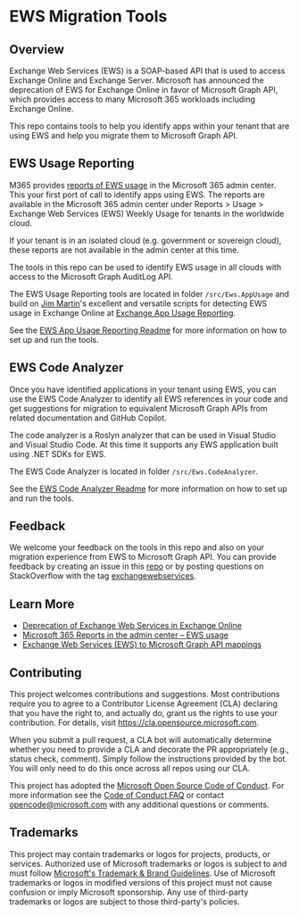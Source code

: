 # EWS Migration Tools

## Overview

Exchange Web Services (EWS) is a SOAP-based API that is used to access Exchange Online and Exchange Server. Microsoft has announced the deprecation of EWS for Exchange Online in favor of Microsoft Graph API, which provides access to many Microsoft 365 workloads including Exchange Online.

This repo contains tools to help you identify apps within your tenant that are using EWS and help you migrate them to Microsoft Graph API.

## EWS Usage Reporting

M365 provides [reports of EWS usage](https://admin.cloud.microsoft/?#/reportsUsage/EWSWeeklyUsage) in the Microsoft 365 admin center. This your first port of call to identify apps using EWS. The reports are available in the Microsoft 365 admin center under Reports > Usage > Exchange Web Services (EWS) Weekly Usage for tenants in the worldwide cloud.

If your tenant is in an isolated cloud (e.g. government or sovereign cloud), these reports are not available in the admin center at this time.

The tools in this repo can be used to identify EWS usage in all clouds with access to the Microsoft Graph AuditLog API.

The EWS Usage Reporting tools are located in folder `/src/Ews.AppUsage` and build on [Jim Martin](https://github.com/jmartinmsft)'s excellent and versatile scripts for detecting EWS usage in Exchange Online at [Exchange App Usage Reporting](https://github.com/jmartinmsft/Exchange-App-Usage-Reporting).

See the [EWS App Usage Reporting Readme](src/Ews.App.Usage/README.md) for more information on how to set up and run the tools.

## EWS Code Analyzer

Once you have identified applications in your tenant using EWS, you can use the EWS Code Analyzer to identify all EWS references in your code and get suggestions for migration to equivalent Microsoft Graph APIs from related documentation and GitHub Copilot.

The code analyzer is a Roslyn analyzer that can be used in Visual Studio and Visual Studio Code. At this time it supports any EWS application built using .NET SDKs for EWS.

The EWS Code Analyzer is located in folder `/src/Ews.CodeAnalyzer`.

See the [EWS Code Analyzer Readme](src/Ews.Code.Analyzer/README.md) for more information on how to set up and run the tools.

## Feedback

We welcome your feedback on the tools in this repo and also on your migration experience from EWS to Microsoft Graph API. You can provide feedback by creating an issue in this [repo](https://github.com/OfficeDev/ews-migration-analyzer/issues) or by posting questions on StackOverflow with the tag [exchangewebservices](https://stackoverflow.com/questions/tagged/exchangewebservices).

## Learn More

- [Deprecation of Exchange Web Services in Exchange Online](https://aka.ms/ews1pageGH)
- [Microsoft 365 Reports in the admin center – EWS usage](https://aka.ms/EwsAdminReports)
- [Exchange Web Services (EWS) to Microsoft Graph API mappings](https://aka.ms/ewsMapGH)

## Contributing

This project welcomes contributions and suggestions.  Most contributions require you to agree to a
Contributor License Agreement (CLA) declaring that you have the right to, and actually do, grant us
the rights to use your contribution. For details, visit https://cla.opensource.microsoft.com.

When you submit a pull request, a CLA bot will automatically determine whether you need to provide
a CLA and decorate the PR appropriately (e.g., status check, comment). Simply follow the instructions
provided by the bot. You will only need to do this once across all repos using our CLA.

This project has adopted the [Microsoft Open Source Code of Conduct](https://opensource.microsoft.com/codeofconduct/).
For more information see the [Code of Conduct FAQ](https://opensource.microsoft.com/codeofconduct/faq/) or
contact [opencode@microsoft.com](mailto:opencode@microsoft.com) with any additional questions or comments.

## Trademarks

This project may contain trademarks or logos for projects, products, or services. Authorized use of Microsoft 
trademarks or logos is subject to and must follow [Microsoft's Trademark & Brand Guidelines](https://www.microsoft.com/en-us/legal/intellectualproperty/trademarks/usage/general).
Use of Microsoft trademarks or logos in modified versions of this project must not cause confusion or imply Microsoft sponsorship.
Any use of third-party trademarks or logos are subject to those third-party's policies.
